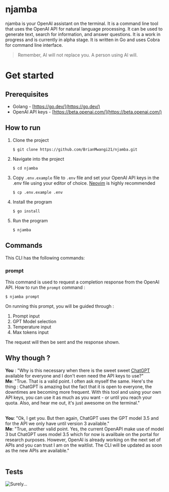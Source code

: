 # njamba

njamba is your OpenAI assistant on the terminal. It is a command line tool that uses the OpenAI API for natural language processing. It can be used to generate text, search for information, and answer questions. It is a work in progress and is currently in alpha stage. It is written in Go and uses Cobra for command line interface.

> Remember, AI will not replace you. A person using AI will.

# Get started

## Prerequisites

- Golang - [https://go.dev/](https://go.dev/)
- OpenAI API keys - [https://beta.openai.com/](https://beta.openai.com/)

## How to run

1. Clone the project
   ```
   $ git clone https://github.com/BrianMwangi21/njamba.git
   ```
2. Navigate into the project
   ```
   $ cd njamba
   ```
3. Copy `.env.example` file to `.env` file and set your OpenAI API keys in the .env file using your editor of choice. [Neovim](https://neovim.io/) is highly recommended
   ```
   $ cp .env.example .env
   ```
4. Install the program
   ```
   $ go install
   ```
5. Run the program
   ```
   $ njamba
   ```

## Commands

This CLI has the following commands:

### prompt

This command is used to request a completion response from the OpenAI API.
How to run the `prompt` command :

```
$ njamba prompt
```

On running this prompt, you will be guided through :

1. Prompt input
2. GPT Model selection
3. Temperature input
4. Max tokens input

The request will then be sent and the response shown.

## Why though ?

**You** : "Why is this necessary when there is the sweet sweet [ChatGPT](https://chat.openai.com/) available for everyone and I don't even need the API keys to use?" <br />
**Me**: "True. That is a valid point. I often ask myself the same. Here's the thing : ChatGPT is amazing but the fact that it is open to everyone, the downtimes are becoming more frequent. With this tool and using your own API keys, you can use it as much as you want - or until you reach your quota. Also, and hear me out, it's just awesome on the terminal." <br /><br />

**You**: "Ok, I get you. But then again, ChatGPT uses the GPT model 3.5 and for the API we only have until version 3 available." <br />
**Me**: "True, another valid point. Yes, the current OpenAPI make use of model 3 but ChatGPT uses model 3.5 which for now is availbale on the portal for research purposes. However, OpenAI is already working on the next set of APIs and you can trust I am on the waitlist. The CLI will be updated as soon as the new APIs are available." <br /><br />

## Tests

![Surely...](https://media1.giphy.com/media/jOpLbiGmHR9S0/giphy.gif)
